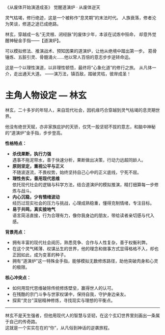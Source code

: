 《从废体开始演道成圣》 
觉醒道演炉 · 从废体逆天

灵气枯竭，修行绝迹，这是一个被称作“息灵期”的末法时代。
人族衰落，修者沦为笑谈，修道之途已成绝路。

林玄，穿越成一名“无灵根、闭经脉”的废体少年，本该在试炼中殒命，
却意外觉醒神秘金手指——【道演炉】。

可以模拟修法、推演战术、预知因果的道演炉，让他从绝境中踏出第一步。
筋骨锤炼、五脏引灵、骨髓涌火……他以常人百倍的意志步步逆转命运。

这是一个以理性演道，以非理性顿悟，最终将“心象化道”的修行之旅。
从凡体一介，走出通天大道。
——演万法，镇百敌，踏破灵枯，彼岸成圣！

# 主角人物设定 — 林玄

林玄，二十多岁的年轻人，来自现代社会，因机缘巧合穿越到灵气枯竭的息灵期世界。  

他没有绝世天赋，亦非家族庇护的天骄，仅凭一股坚韧不拔的意志，和脑中神秘的“道演炉”金手指，步步登高。  

**性格特点：**  
- **杀伐果断，执行力强**  
遇事不拖泥带水，善于快速分析，果断做出决策，行动力远超同龄人。  
- **原则坚定，重视公平与正义**  
不随波逐流，不畏权势，始终坚持自己心中的正义底线，宁死不屈。  
- **理性务实，善用现代思维**  
依托现代社会的逻辑与科学方法，结合道演炉的模拟推演，精打细算每一步修炼与战斗。  
- **内心沉稳，少有情绪波动**  
经历过现实社会的压力与挑战，心理成熟稳重，懂得克制情绪，专注目标。  
- **易于共鸣，真实接地气**  
语言简洁直接，行为合理有力，像你我身边的朋友，带给读者亲切感与代入感。  

**背景亮点：**  
- 拥有丰富的现代社会阅历，熟悉竞争、合作与人性复杂，善于权衡利弊。  
- 在这个灵气稀薄、权谋丛生的世界，他的理念和做事方式显得格格不入，却也正因如此，成为变革的种子。  
- 拥有“道演炉”这一特殊金手指，能够模拟无数修炼路径，助他突破肉身和心灵的极限。  

**核心冲突点：**  
- 如何用现代思维破除传统修炼壁垒，赢得世人的认可。  
- 在残酷的宗门斗争与世家权谋中，保持自我，守护身边亲友。  
- 探索“灵台”深层精神修炼，寻找现实与理想的平衡点。  

---

林玄不是天生强者，但他用现代人的智慧与坚韧，在这个玄幻世界里刻画出一条属于自己的传奇路。  
这就是一个实实在在的“你”，从凡俗到神话的逆袭旅程。  
